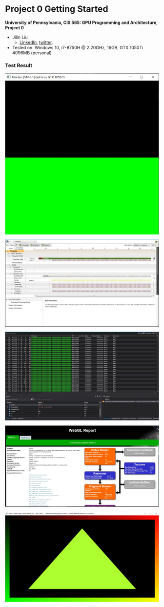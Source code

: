 Project 0 Getting Started
====================

**University of Pennsylvania, CIS 565: GPU Programming and Architecture, Project 0**

* Jilin Liu
  * [LinkedIn](https://www.linkedin.com/in/jilin-liu-61b273192/), [twitter](https://twitter.com/Jilin18043110).
* Tested on: Windows 10, i7-8750H @ 2.20GHz, 16GB, GTX 1050Ti 4096MB (personal)

### Test Result

![](./images/cuda.jpg)

![](./images/cudaAnalysis.jpg)

![](./images/cudaDebug.jpg)

![](./images/webglSupport.jpg)

![](./images/dx.jpg)